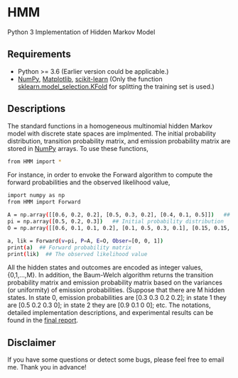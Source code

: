# HMM
Python 3 Implementation of Hidden Markov Model

## Requirements
- Python >= 3.6 (Earlier version could be applicable.)
- [NumPy](http://www.numpy.org/), [Matplotlib](https://matplotlib.org/), [scikit-learn](https://scikit-learn.org/stable/index.html) (Only the function [sklearn.model_selection.KFold](https://scikit-learn.org/stable/modules/generated/sklearn.model_selection.KFold.html) for splitting the training set is used.)

## Descriptions
The standard functions in a homogeneous multinomial hidden Markov model with discrete state spaces are implmented. The initial probability distribution, transition probability matrix, and emission probability matrix are stored in [NumPy](http://www.numpy.org/) arrays. To use these functions, 
```bash
from HMM import *
```
For instance, in order to envoke the Forward algorithm to compute the forward probabilities and the observed likelihood value, 
```bash
import numpy as np
from HMM import Forward

A = np.array([[0.6, 0.2, 0.2], [0.5, 0.3, 0.2], [0.4, 0.1, 0.5]])   ## Transition probability matrix (|states|*|states|)
pi = np.array([0.5, 0.2, 0.3])   ## Initial probability distribution
O = np.array([[0.6, 0.1, 0.1, 0.2], [0.1, 0.5, 0.3, 0.1], [0.15, 0.15, 0.3, 0.4]])  ## Emission probability matrix  (|states|*|outcomes|)

a, lik = Forward(v=pi, P=A, E=O, Obser=[0, 0, 1])
print(a)  ## Forward probability matrix
print(lik)  ## The observed likelihood value
```
All the hidden states and outcomes are encoded as integer values, {0,1,...,M}. In addition, the Baum-Welch algorithm returns the transition probability matrix and emission probability matrix based on the variances (or uniformity) of emission probabilities. (Suppose that there are M hidden states. In state 0, emission probabilities are [0.3  0.3  0.2  0.2]; in state 1 they are [0.5  0.2  0.3  0]; in state 2 they are [0.9  0.1  0  0]; etc.
The notations, detailed implementation descriptions, and experimental results can be found in the [final report](https://zhangyk8.github.io/portfolio/Lecture_Notes/Report_HMM.pdf). 

## Disclaimer
If you have some questions or detect some bugs, please feel free to email me. Thank you in advance!
